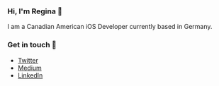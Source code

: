 ### Hi, I'm Regina 👋

<!--
**rarcilla/rarcilla** is a ✨ _special_ ✨ repository because its `README.md` (this file) appears on your GitHub profile.

Here are some ideas to get you started:

- 🔭 I’m currently working on ...
- 🌱 I’m currently learning ...
- 👯 I’m looking to collaborate on S
- 🤔 I’m looking for help with ...
- 💬 Ask me about ...
- 📫 How to reach me: ...
- 😄 Pronouns: ...
- ⚡ Fun fact: ...
-->

I am a Canadian American iOS Developer currently based in Germany.

### Get in touch 💌
- [Twitter](https://twitter.com/twiszler)
- [Medium](https://rarcilla.medium.com/)
- [LinkedIn](https://www.linkedin.com/in/regina-arcilla/)
